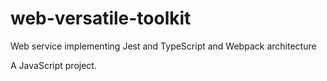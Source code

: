 # web-versatile-toolkit

Web service implementing Jest and TypeScript and Webpack architecture

A JavaScript project.